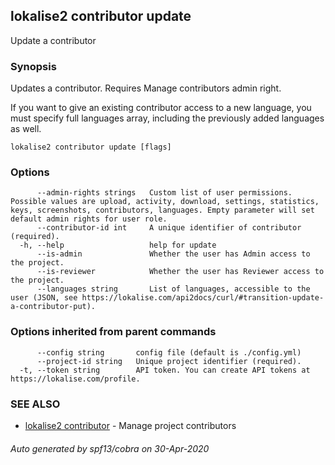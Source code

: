 ## lokalise2 contributor update

Update a contributor

### Synopsis

Updates a contributor.
Requires Manage contributors admin right.

If you want to give an existing contributor access to a new language, you must specify full languages array, 
including the previously added languages as well.


```
lokalise2 contributor update [flags]
```

### Options

```
      --admin-rights strings   Custom list of user permissions. Possible values are upload, activity, download, settings, statistics, keys, screenshots, contributors, languages. Empty parameter will set default admin rights for user role.
      --contributor-id int     A unique identifier of contributor (required).
  -h, --help                   help for update
      --is-admin               Whether the user has Admin access to the project.
      --is-reviewer            Whether the user has Reviewer access to the project.
      --languages string       List of languages, accessible to the user (JSON, see https://lokalise.com/api2docs/curl/#transition-update-a-contributor-put).
```

### Options inherited from parent commands

```
      --config string       config file (default is ./config.yml)
      --project-id string   Unique project identifier (required).
  -t, --token string        API token. You can create API tokens at https://lokalise.com/profile.
```

### SEE ALSO

* [lokalise2 contributor](lokalise2_contributor.md)	 - Manage project contributors

###### Auto generated by spf13/cobra on 30-Apr-2020
